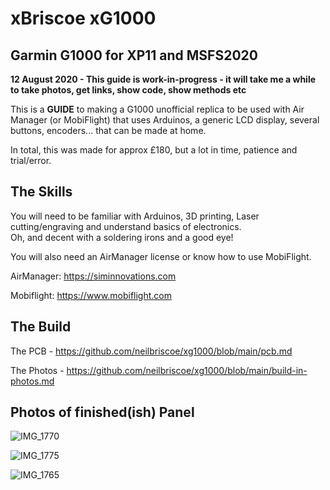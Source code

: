 # xBriscoe xG1000
## Garmin G1000 for XP11 and MSFS2020

**12 August 2020 - This guide is work-in-progress - it will take me a while to take photos, get links, show code, show methods etc**

This is a **GUIDE** to making a G1000 unofficial replica to be used with Air Manager (or MobiFlight) that uses Arduinos, a generic LCD display, several buttons, encoders... that can be made at home.

In total, this was made for approx £180, but a lot in time, patience and trial/error.

## The Skills 

You will need to be familiar with Arduinos, 3D printing, Laser cutting/engraving and understand basics of electronics.  
Oh, and decent with a soldering irons and a good eye!  

You will also need an AirManager license or know how to use MobiFlight.

  AirManager: https://siminnovations.com 
  
  Mobiflight: https://www.mobiflight.com 
  
## The Build

The PCB - https://github.com/neilbriscoe/xg1000/blob/main/pcb.md

The Photos - https://github.com/neilbriscoe/xg1000/blob/main/build-in-photos.md


## Photos of finished(ish) Panel

![IMG_1770](https://user-images.githubusercontent.com/19530895/129239518-74699868-0113-4f7f-abd7-464da517ae41.jpg)

![IMG_1775](https://user-images.githubusercontent.com/19530895/129239596-d011f891-6c47-4c06-9012-4760f962f209.jpg)

![IMG_1765](https://user-images.githubusercontent.com/19530895/129239606-7f5cf42c-3a83-45d1-9912-76999d12afe8.jpg)


